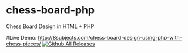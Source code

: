 # chess-board-php
Chess Board Design in  HTML + PHP

#Live Demo:
http://8subjects.com/chess-board-design-using-php-with-chess-pieces/
[![Github All Releases](https://img.shields.io/github/downloads/atom/atom/total.svg)]()
